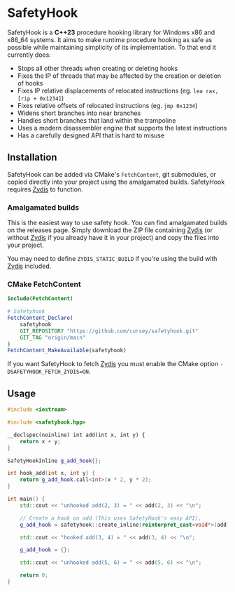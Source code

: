 # SafetyHook

SafetyHook is a **C++23** procedure hooking library for Windows x86 and x86_64 systems. It aims to make runtime procedure hooking as safe as possible while maintaining simplicity of its implementation. To that end it currently does:

* Stops all other threads when creating or deleting hooks
* Fixes the IP of threads that may be affected by the creation or deletion of hooks
* Fixes IP relative displacements of relocated instructions (eg. `lea rax, [rip + 0x1234]`)
* Fixes relative offsets of relocated instructions (eg. `jmp 0x1234`)
* Widens short branches into near branches
* Handles short branches that land within the trampoline
* Uses a modern disassembler engine that supports the latest instructions
* Has a carefully designed API that is hard to misuse

## Installation

SafetyHook can be added via CMake's `FetchContent`, git submodules, or copied directly into your project using the amalgamated builds. SafetyHook requires [Zydis](https://github.com/zyantific/zydis) to function.

### Amalgamated builds

This is the easiest way to use safety hook. You can find amalgamated builds on the releases page. Simply download the ZIP file containing [Zydis](https://github.com/zyantific/zydis) (or without [Zydis](https://github.com/zyantific/zydis) if you already have it in your project) and copy the files into your project.

You may need to define `ZYDIS_STATIC_BUILD` if you're using the build with [Zydis](https://github.com/zyantific/zydis) included.

### CMake FetchContent

```CMake
include(FetchContent)

# Safetyhook
FetchContent_Declare(
    safetyhook
    GIT_REPOSITORY "https://github.com/cursey/safetyhook.git"
    GIT_TAG "origin/main"
)
FetchContent_MakeAvailable(safetyhook)
```

If you want SafetyHook to fetch [Zydis](https://github.com/zyantific/zydis) you must enable the CMake option `-DSAFETYHOOK_FETCH_ZYDIS=ON`.

## Usage

```C++
#include <iostream>

#include <safetyhook.hpp>

__declspec(noinline) int add(int x, int y) {
    return x + y;
}

SafetyHookInline g_add_hook{};

int hook_add(int x, int y) {
    return g_add_hook.call<int>(x * 2, y * 2);
}

int main() {
    std::cout << "unhooked add(2, 3) = " << add(2, 3) << "\n";

    // Create a hook on add (This uses SafetyHook's easy API).
    g_add_hook = safetyhook::create_inline(reinterpret_cast<void*>(add), reinterpret_cast<void*>(hook_add));

    std::cout << "hooked add(3, 4) = " << add(3, 4) << "\n";

    g_add_hook = {};

    std::cout << "unhooked add(5, 6) = " << add(5, 6) << "\n";

    return 0;
}
```
